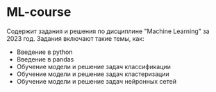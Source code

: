 # ML-course
Содержит задания и решения по дисциплине "Machine Learning" за 2023 год.
Задания включают такие темы, как:
- Введение в python
- Введение в pandas
- Обучение модели и решение задач классификации
- Обучение модели и решение задач кластеризации
- Обучение модели и решение задач нейронных сетей